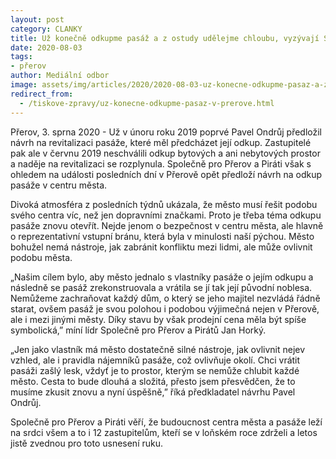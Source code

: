 ```yaml
---
layout: post
category: CLANKY
title: Už konečně odkupme pasáž a z ostudy udělejme chloubu, vyzývají Společně pro Přerov a Piráti
date: 2020-08-03
tags: 
- přerov
author: Mediální odbor
image: assets/img/articles/2020/2020-08-03-uz-konecne-odkupme-pasaz-a-z-ostudy-udelejme-chloubu-vyzyvaji-spolecne-pro-prerov-a-pirati.jpg  #751x422 pixelu
redirect_from:
  - /tiskove-zpravy/uz-konecne-odkupme-pasaz-v-prerove.html
---
```

Přerov, 3. sprna 2020 - Už v únoru roku 2019 poprvé Pavel Ondrůj předložil návrh na revitalizaci pasáže, které měl předcházet její odkup. Zastupitelé pak ale v červnu 2019 neschválili odkup bytových a ani nebytových prostor a naděje na revitalizaci se rozplynula. Společně pro Přerov a Piráti však s ohledem na události posledních dní v Přerově opět předloží návrh na odkup pasáže v centru města.

Divoká atmosféra z posledních týdnů ukázala, že město musí řešit podobu svého centra víc, než jen dopravními značkami. Proto je třeba téma odkupu pasáže znovu otevřít. Nejde jenom o bezpečnost v centru města, ale hlavně o reprezentativní vstupní bránu, která byla v minulosti naší pýchou. Město bohužel nemá nástroje, jak zabránit konfliktu mezi lidmi, ale může ovlivnit podobu města.

„Našim cílem bylo, aby město jednalo s vlastníky pasáže o jejím odkupu a následně se pasáž zrekonstruovala a vrátila se jí tak její původní noblesa. Nemůžeme zachraňovat každý dům, o který se jeho majitel nezvládá řádně starat, ovšem pasáž je svou polohou i podobou výjimečná nejen v Přerově, ale i mezi jinými městy. Díky stavu by však prodejní cena měla být spíše symbolická,” míní lídr Společně pro Přerov a Pirátů Jan Horký.

„Jen jako vlastník má město dostatečně silné nástroje, jak ovlivnit nejev vzhled, ale i pravidla nájemníků pasáže, což ovlivňuje okolí. Chci vrátit pasáži zašlý lesk, vždyť je to prostor, kterým se nemůže chlubit každé město. Cesta to bude dlouhá a složitá, přesto jsem přesvědčen, že to musíme zkusit znovu a nyní úspěšně,” říká předkladatel návrhu Pavel Ondrůj.

Společně pro Přerov a Piráti věří, že budoucnost centra města a pasáže leží na srdci všem a to i 12 zastupitelům, kteří se v loňském roce zdrželi a letos jistě zvednou pro toto usnesení ruku.

